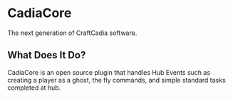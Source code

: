 # CadiaCore
The next generation of CraftCadia software.

## What Does It Do?

CadiaCore is an open source plugin that handles Hub Events such as creating a player as a ghost, the fly commands, and simple standard tasks completed at hub.

